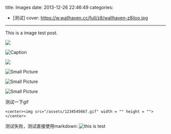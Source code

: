 title: Images
date: 2013-12-26 22:46:49
categories:
- [测试]
cover: https://w.wallhaven.cc/full/z8/wallhaven-z8jloo.jpg
---

This is a image test post.

![](/assets/70133000_p0_master1200.jpg)

![Caption](/103266680_p0_square1200.jpg)

![](/assets/109998710_p0_square1200.jpg)

![Small Picture](https://placehold.it/350x150.jpg)

![Small Picture](https://placehold.it/350x150.jpg)

![Small Picture](https://placehold.it/350x150.jpg)

测试一下gif
```
<center><img src="/assets/1234545667.gif" width = "" height = ""></center>
```
测试失败，测试直接使用markdown:
![this is test](/assets/1234545667.gif)
